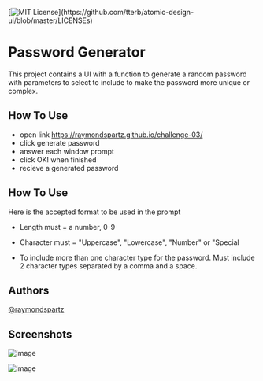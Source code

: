 [![MIT License](https://img.shields.io/apm/l/atomic-design-ui.svg?)](https://github.com/tterb/atomic-design-ui/blob/master/LICENSEs)

# Password Generator

This project contains a UI with a function to generate a random password with parameters to select to include to make the password more unique or complex.

## How To Use

- open link https://raymondspartz.github.io/challenge-03/
- click generate password
- answer each window prompt
- click OK! when finished
- recieve a generated password

## How To Use

Here is the accepted format to be used in the prompt

- Length must = a number, 0-9

- Character must = "Uppercase", "Lowercase", "Number" or "Special

- To include more than one character type for the password. Must include 2 character types separated by a comma and a space.

## Authors

[@raymondspartz](https://www.github.com/raymondspartz)

## Screenshots

![image](https://user-images.githubusercontent.com/76711623/149641358-e11d6406-e50a-4f18-b1bb-60a51a1c683e.png)

![image](https://user-images.githubusercontent.com/76711623/149641346-417d21ff-6d2e-4311-96b4-0300a3072573.png)
